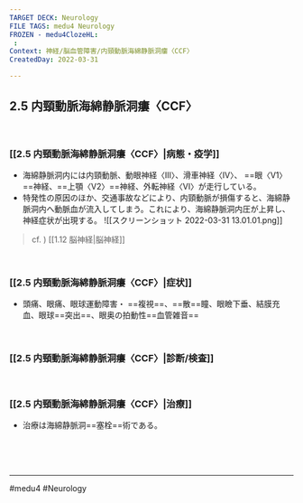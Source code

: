 ```yaml
---
TARGET DECK: Neurology
FILE TAGS: medu4 Neurology
FROZEN - medu4ClozeHL:
 : 
Context: 神経/脳血管障害/内頸動脈海綿静脈洞瘻〈CCF〉
CreatedDay: 2022-03-31

---
```


## 2.5 内頸動脈海綿静脈洞瘻〈CCF〉

<br>

### [[2.5 内頸動脈海綿静脈洞瘻〈CCF〉|病態・疫学]]
* 海綿静脈洞内には内頸動脈、動眼神経〈III〉、滑車神経〈IV〉、 ==眼〈V1〉==神経、==上顎〈V2〉==神経、外転神経〈VI〉が走行している。
* 特発性の原因のほか、交通事故などにより、内頸動脈が損傷すると、海綿静脈洞内へ動脈血が流入してしまう。これにより、海綿静脈洞内圧が上昇し、神経症状が出現する。
![[スクリーンショット 2022-03-31 13.01.01.png]]
>cf. ) [[1.12 脳神経|脳神経]]
<!--ID: 1648705158386-->




<br>

### [[2.5 内頸動脈海綿静脈洞瘻〈CCF〉|症状]]
* 頭痛、眼痛、眼球運動障害・ ==複視==、==散==瞳、眼瞼下垂、結膜充血、眼球==突出==、眼奥の拍動性==血管雑音==
<!--ID: 1648705158393-->


<br>

### [[2.5 内頸動脈海綿静脈洞瘻〈CCF〉|診断/検査]]


<br>

### [[2.5 内頸動脈海綿静脈洞瘻〈CCF〉|治療]]
* 治療は海綿静脈洞==塞栓==術である。
<!--ID: 1648705158401-->


<br><br><br>

---
#medu4 #Neurology 